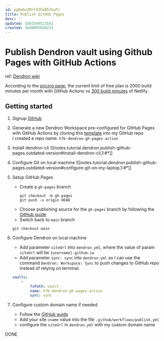 ```yaml
---
id: pgOwGoZMrf42FwD57muPj
title: Publish GitHub Pages
desc: ''
updated: 1642549513542
created: 1640065640233
---
```

# Publish Dendron vault using Github Pages with GitHub Actions
ref: [Dendron wiki](https://wiki.dendron.so/notes/FnK2ws6w1uaS1YzBUY3BR/)

According to the [pricing page](https://docs.github.com/en/billing/managing-billing-for-github-actions/about-billing-for-github-actions), the current limit of free plan is 2000 build minutes per month with GitHub Actions vs [300 build minutes](https://www.netlify.com/pricing/) of Netlify.

## Getting started

1. Signup [GitHub](https://github.com/)

2. Generate a new Dendron Workspace pre-configured for GitHub Pages with GitHub Actions by cloning this [template](https://github.com/dendronhq/template.publish.github-action) into my GitHub repo  
    I created a repo name: `h7b-dendron-gh-pages-action`

3. Install dendron-cli
    ![[notes.tutorial.dendron.publish-github-pages.outdated-version#install-dendron-cli,1:#*]]

4. Configure Git on local machine
    ![[notes.tutorial.dendron.publish-github-pages.outdated-version#configure-git-on-my-laptop,1:#*]]

5. Setup GitHub Pages
    - Create a `gh-pages` branch
      ```shell
      git checkout -b gh-pages
      git push -u origin HEAD
      ```
    - Choose publishing source for the `gh-pages` branch by following the [GitHub guide](https://docs.github.com/en/pages/getting-started-with-github-pages/configuring-a-publishing-source-for-your-github-pages-site)
    - Switch back to `main` branch
    ```shell
    git checkout main
    ```
6. Configure Dendron on local machine
    - Add parameter `siteUrl` into `dendron.yml`, where the value of param `siteUrl` will be `{username}.github.io`
    - Add parameter `sync: sync` into  `dendron.yml` so I can use the command `Dendron: Workspace: Sync` to push changes to GitHub repo instead of relying on terminal.
    ```yaml
    vaults:
        -
            fsPath: vault
            name: h7b-dendron-gh-pages-action
            sync: sync
    ```
7. Configure custom domain name if needed
    - Follow the [GitHub guide](https://docs.github.com/en/pages/configuring-a-custom-domain-for-your-github-pages-site/about-custom-domains-and-github-pages)
    - Add your site `cname` value into the file `.github/workflows/publish.yml`
    - configure the `siteUrl` in `dendron.yml` with my custom domain name

DONE